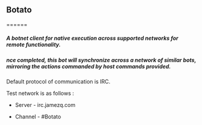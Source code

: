 ## Botato
======

##### A botnet client for native execution across supported networks for remote functionality.


##### nce completed, this bot will synchronize across a network of similar bots, mirroring the actions commanded by host commands provided.


Default protocol of communication is IRC.

Test network is as follows :

* Server - irc.jamezq.com

* Channel - #Botato